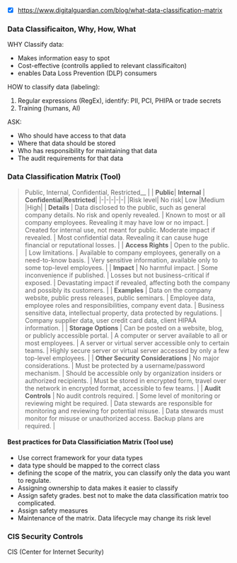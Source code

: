 - [x] https://www.digitalguardian.com/blog/what-data-classification-matrix

### Data Classificaiton, Why, How, What
WHY Classify data:
- Makes information easy to spot
- Cost-effective (controlls applied to relevant classificaiton)
- enables Data Loss Prevention (DLP) consumers

HOW to classify data (labeling):
1. Regular expressions (RegEx), identify: PII, PCI, PHIPA or trade secrets
2. Training (humans, AI)

ASK:
- Who should have access to that data
- Where that data should be stored
- Who has responsibility for maintaining that data
- The audit requirements for that data

### Data Classification Matrix (Tool)
> Public, Internal, Confidential, Restricted__
| | __Public__| __Internal__ | __Confidential__|__Restricted__|
|-|-|-|-|-|
|Risk level| No risk| Low |Medium |High|
| **Details**            | Data disclosed to the public, such as general company details. No risk and openly revealed.       | Known to most or all company employees. Revealing it may have low or no impact.           | Created for internal use, not meant for public. Moderate impact if revealed.              | Most confidential data. Revealing it can cause huge financial or reputational losses.         |
| **Access Rights**      | Open to the public.                                                                              | Low limitations.                                                                           | Available to company employees, generally on a need-to-know basis.                         | Very sensitive information, available only to some top-level employees.                      |
| **Impact**             | No harmful impact.                                                                              | Some inconvenience if published.                                                           | Losses but not business-critical if exposed.                                                | Devastating impact if revealed, affecting both the company and possibly its customers.      |
| **Examples**           | Data on the company website, public press releases, public seminars.                              | Employee data, employee roles and responsibilities, company event data.                    | Business sensitive data, intellectual property, data protected by regulations.             | Company supplier data, user credit card data, client HIPAA information.                      |
| **Storage Options**    | Can be posted on a website, blog, or publicly accessible portal.                                  | A computer or server available to all or most employees.                                   | A server or virtual server accessible only to certain teams.                                | Highly secure server or virtual server accessed by only a few top-level employees.           |
| **Other Security Considerations** | No major considerations.                                                                 | Must be protected by a username/password mechanism.                                         | Should be accessible only by organization insiders or authorized recipients.                | Must be stored in encrypted form, travel over the network in encrypted format, accessible to few teams. |
| **Audit Controls**     | No audit controls required.                                                                       | Some level of monitoring or reviewing might be required.                                    | Data stewards are responsible for monitoring and reviewing for potential misuse.            | Data stewards must monitor for misuse or unauthorized access. Backup plans are required.      |

#### Best practices for Data Classificiation Matrix (Tool use)
- Use correct framework for your data types
-  data type should be mapped to the correct class
-  defining the scope of the matrix, you can classify only the data you want to regulate.
-  Assigning ownership to data makes it easier to classify
-  Assign safety grades. best not to make the data classification matrix too complicated.
-  Assign safety measures
-  Maintenance of the matrix. Data lifecycle may change its risk level

### CIS Security Controls
CIS (Center for Internet Security)
